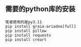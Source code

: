 

## 需要的python库的安装

    笔者使用的是py3.11
    pip install graia-ariadne[full]
    pip install pillow
    pip install requests
    pip install creart
    
  
